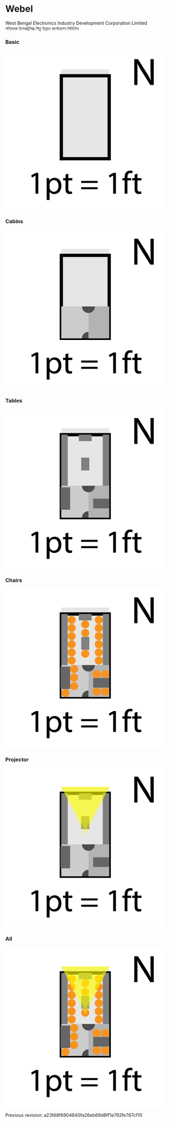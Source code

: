 # Webel

West Bengal Electronics Industry Development Corporation Limited  
পশ্চিমবঙ্গ ইলেকট্রনিক্স শিল্প উন্নয়ন কর্পোরেশন লিমিটেড  

### Basic
![](/export_1%20basic.png)

### Cabins
![](/export_2%20cabins.png)

### Tables
![](export_3%20tables.png)

### Chairs
![](/export_4%20chairs.png)

### Projector
![](/export_5%20projector.png)

### All
![](export_6%20all.png)

Previous revision: a23f48f6904840fa26eb69d8ff1e792fe767cf10
